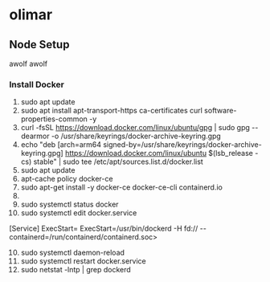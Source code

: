 # olimar

## Node Setup
awolf
awolf

### Install Docker
1. sudo apt update
2. sudo apt install apt-transport-https ca-certificates curl software-properties-common -y
3. curl -fsSL https://download.docker.com/linux/ubuntu/gpg | sudo gpg --dearmor -o /usr/share/keyrings/docker-archive-keyring.gpg
4. echo "deb [arch=arm64 signed-by=/usr/share/keyrings/docker-archive-keyring.gpg] https://download.docker.com/linux/ubuntu $(lsb_release -cs) stable" | sudo tee /etc/apt/sources.list.d/docker.list
5. sudo apt update
6. apt-cache policy docker-ce
7. sudo apt-get install -y docker-ce docker-ce-cli containerd.io
8. 
8. sudo systemctl status docker
9. sudo systemctl edit docker.service

[Service]
ExecStart=
ExecStart=/usr/bin/dockerd -H fd:// --containerd=/run/containerd/containerd.soc>



10.  sudo systemctl daemon-reload
11.  sudo systemctl restart docker.service
12.  sudo netstat -lntp | grep dockerd
